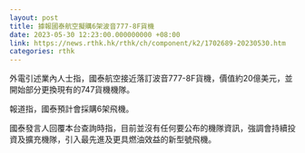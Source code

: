 ```yaml
---
layout: post
title: 據報國泰航空擬購6架波音777-8F貨機
date: 2023-05-30 12:23:00.000000000 +08:00
link: https://news.rthk.hk/rthk/ch/component/k2/1702689-20230530.htm
categories: rthk
---
```


外電引述業內人士指，國泰航空接近落訂波音777-8F貨機，價值約20億美元，並開始部分更換現有的747貨機機隊。

報道指，國泰預計會採購6架飛機。

國泰發言人回覆本台查詢時指，目前並沒有任何要公布的機隊資訊，強調會持續投資及擴充機隊，引入最先進及更具燃油效益的新型號飛機。
